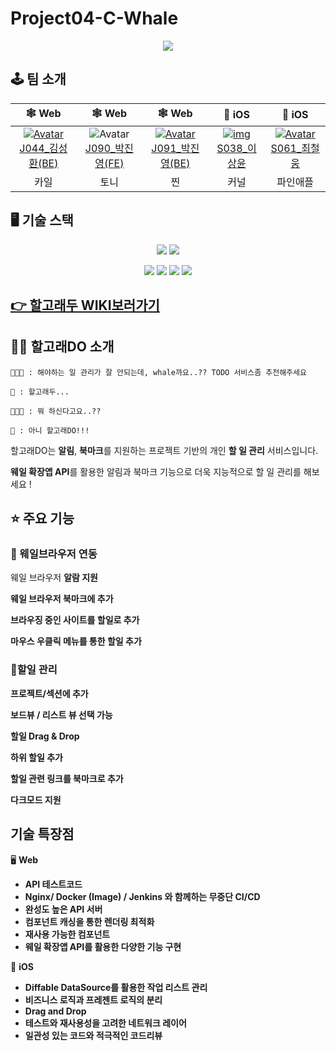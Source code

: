 # Project04-C-Whale

<p align="center">
<img src="https://user-images.githubusercontent.com/18397630/102030254-5ce93000-3df5-11eb-906e-60b3c040ccaf.png">
</p>


## 🕹 팀 소개 

|                            🕸 Web                             |                            🕸 Web                             |                            🕸 Web                             |                            🍎 iOS                             |                            🍎 iOS                             |
| :----------------------------------------------------------: | :----------------------------------------------------------: | :----------------------------------------------------------: | :----------------------------------------------------------: | :----------------------------------------------------------: |
| [![Avatar](https://avatars2.githubusercontent.com/u/59331444?s=400&v=4)J044_김성환(BE)](https://github.com/shkilo) | ![Avatar](https://avatars0.githubusercontent.com/u/26531678?s=460&u=9639d66e99c696fba8eb3843f0bdb2dd298c818a&v=4)[J090_박진영(FE)](https://github.com/Zinyon) | [![Avatar](https://avatars0.githubusercontent.com/u/40550453?s=400&u=828ee03204967e5a1186f27fb72d1b2afb35e56f&v=4)J091_박진영(BE)](https://github.com/pjy0416) | [![img](https://avatars1.githubusercontent.com/u/18397630?s=400&v=4)S038_이상윤](https://github.com/SANGYOONLEE) | [![Avatar](https://avatars2.githubusercontent.com/u/23303023?s=400&u=8a0c3a22e6ea9035b4b42e534b2f59ecd1f3e426&v=4)S061_최철웅](https://github.com/chelwoong) |
|                                  카일                         |          토니                                                    |        찐                                                      |                                     커널                         |                         파인애플                                     |



## 🖥 기술 스택
<p align="center">
  <img src="https://img.shields.io/badge/swift-v5.3-orange?logo=swift">
  <img src="https://img.shields.io/badge/xcode-v12.1-blue?logo=xcode">
</p>
<p align="center">
  <img src="https://img.shields.io/badge/javascript-ES6+-yellow?logo=javascript">
  <img src="https://img.shields.io/badge/node.js-v14.15.0-green?logo=node.js">
  <img src="https://img.shields.io/badge/vue-2.6.11-9cf?logo=vue.js">
  <img src="https://img.shields.io/badge/mysql-v5.7.32-blue?logo=mysql" />
</p>

## [👉 할고래두 WIKI보러가기](https://github.com/boostcamp-2020/Project04-C-Whale/wiki)

## 💁‍♂️ 할고래DO 소개

```
👨🏻‍💻 : 해야하는 일 관리가 잘 안되는데, whale까요..?? TODO 서비스좀 추전해주세요

🐳 : 할고래두...

👨🏻‍💻 : 뭐 하신다고요..??

🐳 : 아니 할고래DO!!!
```

할고래DO는 **알림**,  **북마크**를 지원하는 프로젝트 기반의 개인 **할 일 관리** 서비스입니다.

**웨일 확장앱 API**를 활용한 알림과 북마크 기능으로 더욱 지능적으로 할 일 관리를 해보세요 !

## ⭐️ 주요 기능

### 🐳 웨일브라우저 연동

웨일 브라우저 **알람 지원**

**웨일 브라우저 북마크에 추가**

**브라우징 중인 사이트를 할일로 추가**

**마우스 우클릭 메뉴를 통한 할일 추가**

### 📝할일 관리

**프로젝트/섹션에 추가**

**보드뷰 / 리스트 뷰 선택 가능**

**할일 Drag & Drop**

**하위 할일 추가**

**할일 관련 링크를 북마크로 추가**

**다크모드 지원**


## 기술 특장점

🖥 **Web**
- **API 테스트코드**
- **Nginx/ Docker (Image) / Jenkins 와 함께하는 무중단 CI/CD**
- **완성도 높은 API 서버**
- **컴포넌트 캐싱을 통한 렌더링 최적화**
- **재사용 가능한 컴포넌트**
- **웨일 확장앱 API를 활용한 다양한 기능 구현**


📱 **iOS**

- **Diffable DataSource를 활용한 작업 리스트 관리**
- **비즈니스 로직과 프레젠트 로직의 분리**
- **Drag and Drop**
- **테스트와 재사용성을 고려한 네트워크 레이어**
- **일관성 있는 코드와 적극적인 코드리뷰**

